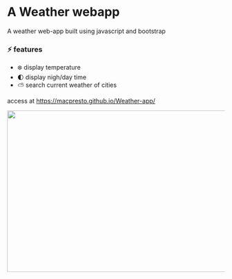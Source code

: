 # A Weather webapp
A weather web-app built using javascript and bootstrap

### ⚡️ features
- ❄️ display temperature
- 🌓 display nigh/day time
- ⛅️ search current weather of cities

access at https://macpresto.github.io/Weather-app/

<img src="[https://your-image-url.type](https://github.com/Macpresto/Weather-app/blob/main/Screenshot%202023-02-14%20at%2011.36.48%20AM.png)" width="700" height="375">


